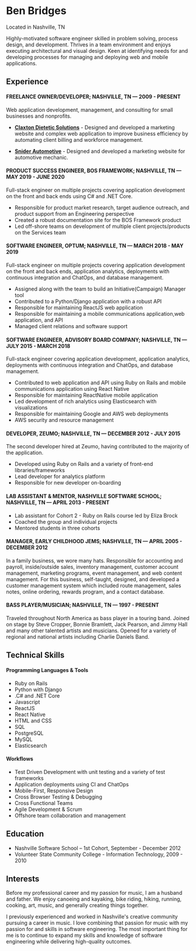 # Ben Bridges
Located in Nashville, TN

Highly-motivated software engineer skilled in problem solving, process design, and development. Thrives in a team environment and enjoys executing architectural and visual design. Keen at identifying needs for and developing processes for managing and deploying web and mobile applications.

## Experience

#### FREELANCE OWNER/DEVELOPER; NASHVILLE, TN — 2009 - PRESENT
Web application development, management, and consulting for small businesses and nonprofits.

- **[Claxton Dietetic Solutions](http://claxtonsolutions.com)** - 
Designed and developed a marketing website and complex web application to improve business efficiency by automating client billing and workforce management.

- **[Snider Automotive](http://sniderautomotive.com)** - Designed and developed a marketing website for automotive mechanic.

#### PRODUCT SUCCESS ENGINEER, BOS FRAMEWORK; NASHVILLE, TN — MAY 2019 - JUNE 2020
Full-stack engineer on multiple projects covering application development on the front and back ends using C# and .NET Core.

- Responsible for product market research, target audience outreach, and product support from an Engineering perspective
- Created a robust documentation site for the BOS Framework product
- Led off-shore teams on development of multiple client projects/products on the Services team

#### SOFTWARE ENGINEER, OPTUM; NASHVILLE, TN — MARCH 2018 - MAY 2019
Full-stack engineer on multiple projects covering application development on the front and back ends, application analytics, deployments with continuous integration and ChatOps, and database management.

- Assigned along with the team to build an Initiative(Campaign) Manager tool
- Contributed to a Python/Django application with a robust API
- Responsible for maintaining ReactJS web application
- Responsible for maintaining a mobile communications application,web application, and API
- Managed client relations and software support

#### SOFTWARE ENGINEER, ADVISORY BOARD COMPANY; NASHVILLE, TN — JULY 2015 - MARCH 2018
Full-stack engineer covering application development, application analytics, deployments with continuous integration and ChatOps, and database management.

- Contributed to web application and API using Ruby on Rails and mobile communications application using React Native
- Responsible for maintaining ReactNative mobile application
- Led development of rich analytics using Elasticsearch with visualizations
- Responsible for maintaining Google and AWS web deployments
- AWS security and resource management

#### DEVELOPER, ZEUMO; NASHVILLE, TN — DECEMBER 2012 - JULY 2015
The second developer hired at Zeumo, having contributed to the majority of the application.

- Developed using Ruby on Rails and a variety of front-end libraries/frameworks
- Lead developer for analytics platform
- Responsible for new developer on-boarding

#### LAB ASSISTANT & MENTOR, NASHVILLE SOFTWARE SCHOOL; NASHVILLE, TN — APRIL 2013 - PRESENT
- Lab assistant for Cohort 2 - Ruby on Rails course led by Eliza Brock
- Coached the group and individual projects
- Mentored students in three cohorts

#### MANAGER, EARLY CHILDHOOD JEMS; NASHVILLE, TN — APRIL 2005 - DECEMBER 2012
In a family business, we wore many hats. Responsible for accounting and payroll, inside/outside sales, inventory management, customer account management, marketing programs, event management, and web content management. For this business, self-taught, designed, and developed a customer management system which included route management, sales notes, online ordering, rewards program, and a contact database.

#### BASS PLAYER/MUSICIAN; NASHVILLE, TN — 1997 - PRESENT
Traveled throughout North America as bass player in a touring band. Joined on stage by Steve Cropper, Bonnie Bramlett, Jack Pearson, and Jimmy Hall and many other talented artists and musicians. Opened for a variety of regional and national artists including Charlie Daniels Band.

## Technical Skills

#### Programming Languages & Tools
- Ruby on Rails
- Python with Django
- .C# and .NET Core
- Javascript
- ReactJS
- React Native
- HTML and CSS
- SQL
- PostgreSQL
- MySQL
- Elasticsearch

#### Workflows
- Test Driven Development with unit testing and a variety of test frameworks
- Application deployments using CI and ChatOps
- Mobile-First, Responsive Design
- Cross Browser Testing & Debugging
- Cross Functional Teams
- Agile Development & Scrum
- Offshore team collaboration and management

## Education
- Nashville Software School – 1st Cohort, September - December 2012
- Volunteer State Community College - Information Technology, 2009 - 2010

## Interests
Before my professional career and my passion for music, I am a husband and father. We enjoy canoeing and kayaking, bike riding, hiking, running, cooking, art, music, and generally creating things together.

I previously experienced and worked in Nashville's creative community pursuing a career in music. I love combining that passion for music with my passion for and skills in software engineering. The most important thing for me is to continue to expand my skills and knowledge of software engineering while delivering high-quality outcomes.
